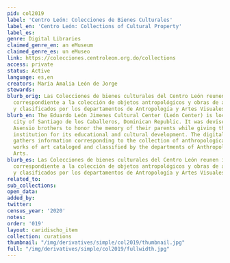 ```yaml
---
pid: col2019
label: 'Centro León: Colecciones de Bienes Culturales'
label_en: 'Centro León: Collections of Cultural Property'
label_es:
genre: Digital Libraries
claimed_genre_en: an eMuseum
claimed_genre_es: un eMuseo
link: https://colecciones.centroleon.org.do/collections
access: private
status: Active
language: es,en
creators: María Amalia León de Jorge
stewards:
blurb_orig: Las Colecciones de bienes culturales del Centro León reunen información
  correspondiente a la colección de objetos antropológicos y obras de arte catalogados
  y clasificados por los departamentos de Antropología y Artes Visuales.
blurb_en: The Eduardo León Jimenes Cultural Center (León Center) is located in the
  city of Santiago de los Caballeros, Dominican Republic. It was devised by the León
  Asensio brothers to honor the memory of their parents while giving the country an
  institution for its educational and cultural development. The digital collection
  gathers information corresponding to the collection of anthropological objects and
  works of art cataloged and classified by the departments of Anthropology and Visual
  Arts.
blurb_es: Las Colecciones de bienes culturales del Centro León reunen información
  correspondiente a la colección de objetos antropológicos y obras de arte catalogados
  y clasificados por los departamentos de Antropología y Artes Visuales.
related_to:
sub_collections:
open_data:
added_by:
twitter:
census_year: '2020'
notes:
order: '019'
layout: caridischo_item
collection: curations
thumbnail: "/img/derivatives/simple/col2019/thumbnail.jpg"
full: "/img/derivatives/simple/col2019/fullwidth.jpg"
---
```

